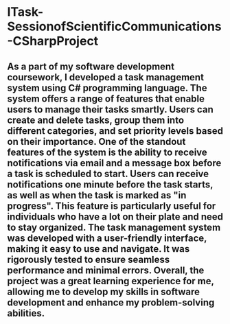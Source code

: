 # ITask-SessionofScientificCommunications-CSharpProject

<h2>
  As a part of my software development coursework, I developed a task management system using C# programming language. The system offers a range of features that enable users to manage their tasks smartly. Users can create and delete tasks, group them into different categories, and set priority levels based on their importance.
  One of the standout features of the system is the ability to receive notifications via email and a message box before a task is scheduled to start. Users can receive notifications one minute before the task starts, as well as when the task is marked as "in progress". This feature is particularly useful for individuals who have a lot on their plate and need to stay organized.
  The task management system was developed with a user-friendly interface, making it easy to use and navigate. It was rigorously tested to ensure seamless performance and minimal errors.
Overall, the project was a great learning experience for me, allowing me to develop my skills in software development and enhance my problem-solving abilities.</h2>
